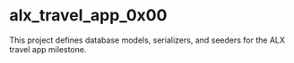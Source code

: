 # alx_travel_app_0x00

This project defines database models, serializers, and seeders for the ALX travel app milestone.

